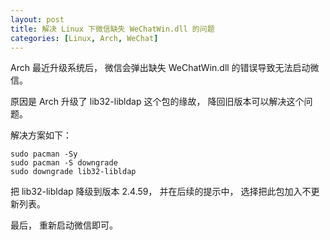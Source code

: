```yaml
---
layout: post
title: 解决 Linux 下微信缺失 WeChatWin.dll 的问题
categories: [Linux, Arch, WeChat]
---
```


Arch 最近升级系统后， 微信会弹出缺失 WeChatWin.dll 的错误导致无法启动微信。

原因是 Arch 升级了 lib32-libldap 这个包的缘故， 降回旧版本可以解决这个问题。

解决方案如下：

```
sudo pacman -Sy
sudo pacman -S downgrade
sudo downgrade lib32-libldap
```

把 lib32-libldap 降级到版本 2.4.59， 并在后续的提示中， 选择把此包加入不更新列表。

最后， 重新启动微信即可。
